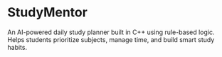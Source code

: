 # StudyMentor
An AI-powered daily study planner built in C++ using rule-based logic. Helps students prioritize subjects, manage time, and build smart study habits.
